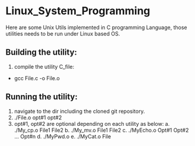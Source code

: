 # Linux_System_Programming

Here are some Unix Utils implemented in C programming Language, those utilities needs to be run under Linux based OS.

## Building the utility:
1. compile the utility C_file:
*  gcc File.c -o File.o

## Running the utility:
1. navigate to the dir including the cloned git repository.
2. ./File.o opt#1 opt#2
3. opt#1, opt#2 are optional depending on each utility as below:
   a. ./My_cp.o File1 File2
   b. ./My_mv.o File1 File2
   c. ./MyEcho.o Opt#1 Opt#2 ... Opt#n
   d. ./MyPwd.o
   e. ./MyCat.o File
   
